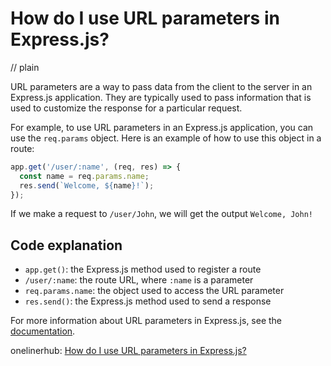 # How do I use URL parameters in Express.js?
// plain

URL parameters are a way to pass data from the client to the server in an Express.js application. They are typically used to pass information that is used to customize the response for a particular request.

For example, to use URL parameters in an Express.js application, you can use the `req.params` object. Here is an example of how to use this object in a route:

```javascript
app.get('/user/:name', (req, res) => {
  const name = req.params.name;
  res.send(`Welcome, ${name}!`);
});
```

If we make a request to `/user/John`, we will get the output `Welcome, John!`

## Code explanation

- `app.get()`: the Express.js method used to register a route
- `/user/:name`: the route URL, where `:name` is a parameter
- `req.params.name`: the object used to access the URL parameter
- `res.send()`: the Express.js method used to send a response

For more information about URL parameters in Express.js, see the [documentation](https://expressjs.com/en/4x/api.html#req.params).

onelinerhub: [How do I use URL parameters in Express.js?](https://onelinerhub.com/expressjs/how-do-i-use-url-parameters-in-express-js)